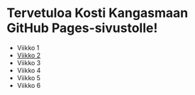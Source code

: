 <html>
<head>
    <link rel="stylesheet" type="text/css" href="styles.css">
</head>
<body>
    <h1>Tervetuloa Kosti Kangasmaan GitHub Pages-sivustolle!</h1>
    <ul>
        <li>Viikko 1</li>
        <li><a href="vko2.md">Viikko 2<a/></li>
        <li>Viikko 3</li>
        <li>Viikko 4</li>
        <li>Viikko 5</li>
        <li>Viikko 6</li>
    </ul>
</body>
</html>
